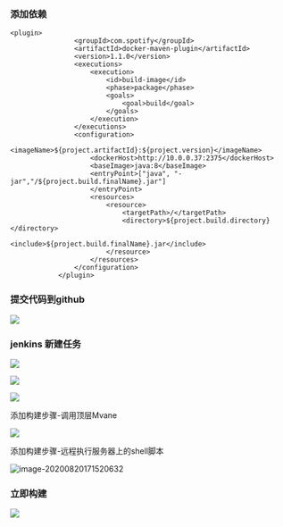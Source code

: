 ### 添加依赖

```
<plugin>
                <groupId>com.spotify</groupId>
                <artifactId>docker-maven-plugin</artifactId>
                <version>1.1.0</version>
                <executions>
                    <execution>
                        <id>build-image</id>
                        <phase>package</phase>
                        <goals>
                            <goal>build</goal>
                        </goals>
                    </execution>
                </executions>
                <configuration>
                    <imageName>${project.artifactId}:${project.version}</imageName>
                    <dockerHost>http://10.0.0.37:2375</dockerHost>
                    <baseImage>java:8</baseImage>
                    <entryPoint>["java", "-jar","/${project.build.finalName}.jar"]
                    </entryPoint>
                    <resources>
                        <resource>
                            <targetPath>/</targetPath>
                            <directory>${project.build.directory}</directory>
                            <include>${project.build.finalName}.jar</include>
                        </resource>
                    </resources>
                </configuration>
            </plugin>
```



### 提交代码到github

![](https://i.loli.net/2020/08/20/aSEWtcZVIr2hBsn.png)

### jenkins 新建任务

![](https://i.loli.net/2020/08/20/3Q2bvg9XLnmaYCP.png)



![](https://i.loli.net/2020/08/20/5pyJRiBKhMVUmnO.png)



![](https://i.loli.net/2020/08/20/ljA5smbxEoXtSR6.png)



添加构建步骤-调用顶层Mvane

![](https://i.loli.net/2020/08/20/ncyE1i4WVdwGaSO.png)



添加构建步骤-远程执行服务器上的shell脚本

![image-20200820171520632](C:\Users\xjche\AppData\Roaming\Typora\typora-user-images\image-20200820171520632.png)



### 立即构建

![](https://i.loli.net/2020/08/20/pdPvVgWBxDzK2ql.png)
